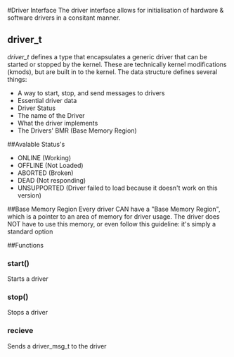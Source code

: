 #Driver Interface
The driver interface allows for initialisation of hardware & software drivers in a consitant manner.

## driver_t
_driver_t_ defines a type that encapsulates a generic driver that can be started or stopped by the kernel. These are technically kernel modifications (kmods), but are built in to the kernel. The data structure defines several things:

* A way to start, stop, and send messages to drivers
* Essential driver data
* Driver Status
* The name of the Driver
* What the driver implements
* The Drivers' BMR (Base Memory Region)

##Avalable Status's

* ONLINE  (Working)
* OFFLINE (Not Loaded)
* ABORTED (Broken)
* DEAD    (Not responding)
* UNSUPPORTED (Driver failed to load because it doesn't work on this version)

##Base Memory Region
Every driver CAN have a "Base Memory Region", which is a pointer to an area of memory for driver usage. The driver does NOT have to use this memory, or even follow this guideline: it's simply a standard option

##Functions
### start()
Starts a driver
### stop()
Stops a driver
### recieve
Sends a driver_msg_t to the driver
